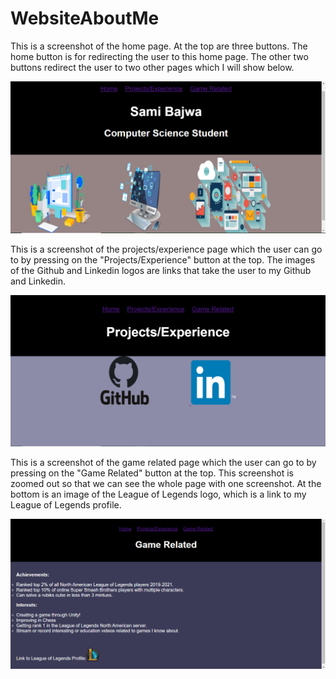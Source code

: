 # WebsiteAboutMe

This is a screenshot of the home page. At the top are three buttons. The home button is for redirecting the user to this home page. The other two buttons redirect the user to two other pages which I will show below.

![](HomePageSS.PNG)

This is a screenshot of the projects/experience page which the user can go to by pressing on the "Projects/Experience" button at the top. The images of the Github and Linkedin logos are links that take the user to my Github and Linkedin.

![](ProjectPageSS.PNG)

This is a screenshot of the game related page which the user can go to by pressing on the "Game Related" button at the top. This screenshot is zoomed out so that we can see the whole page with one screenshot. At the bottom is an image of the League of Legends logo, which is a link to my League of Legends profile.

![](GamePageSS.PNG)
